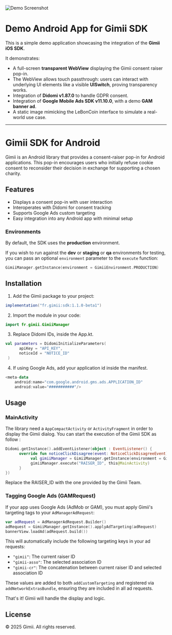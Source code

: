 ![Demo Screenshot](https://github.com/Gimii-solutions/gimii-ios-demo/blob/bdefa8240d38efb1aac2bd8ca5ab1a6196771d59/demo.png)

# Demo Android App for Gimii SDK

This is a simple demo application showcasing the integration of the **Gimii iOS SDK**.

It demonstrates:
- A full-screen **transparent WebView** displaying the Gimii consent raiser pop-in.
- The WebView allows touch passthrough: users can interact with underlying UI elements like a visible **UISwitch**, proving transparency works.
- Integration of **Didomi v1.87.0** to handle GDPR consent.
- Integration of **Google Mobile Ads SDK v11.10.0**, with a demo **GAM banner ad**.
- A static image mimicking the LeBonCoin interface to simulate a real-world use case.

---



# Gimii SDK for Android

Gimii is an Android library that provides a consent-raiser pop-in for Android applications. This pop-in encourages users who initially refuse cookie consent to reconsider their decision in exchange for supporting a chosen charity.

## Features

- Displays a consent pop-in with user interaction
- Interoperates with Didomi for consent tracking
- Supports Google Ads custom targeting
- Easy integration into any Android app with minimal setup

### Environments

By default, the SDK uses the **production** environment.

If you wish to run against the **dev** or **staging** or **qa** environments for testing, you can pass an optional `environment` parameter to the `execute` function:

```swift
GimiiManager.getInstance(environment = GimiiEnvironment.PRODUCTION)
```

## Installation

1. Add the Gimii package to your project:
 ```gradle
implementation("fr.gimii:sdk:1.1.0-beta1")
```

2. Import the module in your code:
```kotlin
import fr.gimii.GimiiManager
```

3. Replace Didomi IDs, inside the App.kt.
```kotlin
val parameters = DidomiInitializeParameters(
      apiKey = "API_KEY",
      noticeId = "NOTICE_ID"
 )
```

4. If using Google Ads, add your application id inside the manifest.
```kotlin
<meta-data
    android:name="com.google.android.gms.ads.APPLICATION_ID"
    android:value="###########"/>
```

## Usage

### MainActivity

The library need a `AppCompactActivity` or `ActivityFragment` in order to display the Gimii dialog.
You can start the execution of the Gimii SDK as follow : 

```kotlin
Didomi.getInstance().addEventListener(object : EventListener() {
      override fun noticeClickDisagree(event: NoticeClickDisagreeEvent) {
           val gimiiManager = GimiiManager.getInstance(environment = GimiiEnvironment.PRODUCTION)
           gimiiManager.execute("RAISER_ID", this@MainActivity)
      }
})
```

Replace the RAISER_ID with the one provided by the Gimii Team.

### Tagging Google Ads (GAMRequest)

If your app uses Google Ads (AdMob or GAM), you must apply Gimii's targeting tags to your `AdManagerAdRequest`:

```kotlin
var adRequest = AdManagerAdRequest.Builder()
adRequest = GimiiManager.getInstance().applyAdTargeting(adRequest)
bannerView.loadAd(adRequest.build())
```

This will automatically include the following targeting keys in your ad requests:

- `"gimii"`: The current raiser ID
- `"gimii-asso"`: The selected association ID
- `"gimii-cr"`: The concatenation between current raiser ID and selected association ID

These values are added to both `addCustomTargeting` and registered via `addNetworkExtrasBundle`, ensuring they are included in all ad requests.

That's it! Gimii will handle the display and logic.

## License

© 2025 Gimii. All rights reserved.
